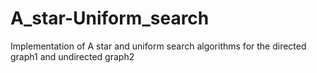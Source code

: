 # A_star-Uniform_search
 Implementation of A star and uniform search algorithms for the directed graph1 and undirected graph2
